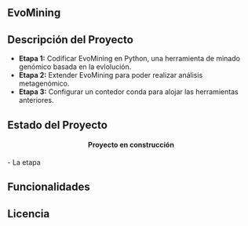 ## EvoMining

## Descripción del Proyecto
- **Etapa 1:** Codificar EvoMining en Python, una herramienta de minado genómico basada en la evlolución.
- **Etapa 2:** Extender EvoMining para poder realizar análisis metagenómico.
- **Etapa 3:** Configurar un contedor conda para alojar las herramientas anteriores.

## Estado del Proyecto

<h4 align="center">
     Proyecto en construcción 
</h4>
- La etapa

## Funcionalidades


## Licencia
